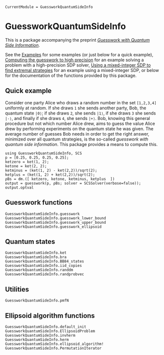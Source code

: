 ```@meta
CurrentModule = GuessworkQuantumSideInfo
```

# GuessworkQuantumSideInfo

This is a package accompanying the preprint [*Guesswork with Quantum Side Information*](http://arxiv.org/abs/2001.03598).

See the [Examples](@ref) for some examples (or just below for a quick example),
[Computing the guesswork to high precision](@ref) for an example solving a
problem with a high-precision SDP solver, [Using a mixed-integer SDP to find
extremal strategies](@ref) for an example using a mixed-integer SDP, or below
for the documentation of the functions provided by this package.

## Quick example

Consider one party Alice who draws a random number in the set `[1,2,3,4]`
uniformly at random. If she draws `1` she sends another party, Bob, the quantum
state `|0⟩`; if she draws `2`, she sends `|1⟩`, if she draws `3` she sends
`|-⟩`, and finally if she draws `4`, she sends `|+⟩`. Bob, knowing this general
procedure but not which number Alice drew, aims to guess the value Alice drew by
performing experiments on the quantum state he was given. The average number of
guesses Bob needs in order to get the right answer, minimized over all quantum
strategies, is the so-called *guesswork with quantum side information*. This
package provides a means to compute this.

```@repl
using GuessworkQuantumSideInfo, SCS
p = [0.25, 0.25, 0.25, 0.25];
ketzero = ket(1, 2);
ketone = ket(2, 2);
ketminus = (ket(1, 2) - ket(2,2))/sqrt(2);
ketplus = (ket(1, 2) + ket(2,2))/sqrt(2);
ρBs = dm.([ ketzero, ketone, ketminus, ketplus  ])
output = guesswork(p, ρBs; solver = SCSSolver(verbose=false));
output.optval
```

## Guesswork functions

```@docs
GuessworkQuantumSideInfo.guesswork
GuessworkQuantumSideInfo.guesswork_lower_bound
GuessworkQuantumSideInfo.guesswork_upper_bound
GuessworkQuantumSideInfo.guesswork_ellipsoid
```

## Quantum states

```@docs
GuessworkQuantumSideInfo.ket
GuessworkQuantumSideInfo.bra
GuessworkQuantumSideInfo.BB84_states
GuessworkQuantumSideInfo.iid_copies
GuessworkQuantumSideInfo.randdm
GuessworkQuantumSideInfo.randprobvec
```

## Utilities

```@docs
GuessworkQuantumSideInfo.pmfN
```

## Ellipsoid algorithm functions

```@docs
GuessworkQuantumSideInfo.default_init
GuessworkQuantumSideInfo.EllipsoidProblem
GuessworkQuantumSideInfo.invherm
GuessworkQuantumSideInfo.herm
GuessworkQuantumSideInfo.ellipsoid_algorithm!
GuessworkQuantumSideInfo.PermutationIterator
```
